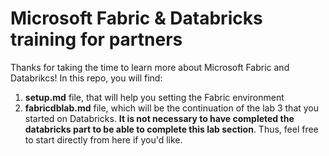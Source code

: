 # Microsoft Fabric & Databricks training for partners

Thanks for taking the time to learn more about Microsoft Fabric and Databrikcs! In this repo, you will find:

1. **setup.md** file, that will help you setting the Fabric environment
2. **fabricdblab.md** file, which will be the continuation of the lab 3 that you started on Databricks. **It is not necessary to have completed the databricks part to be able to complete this lab section**. Thus, feel free to start directly from here if you'd like.

